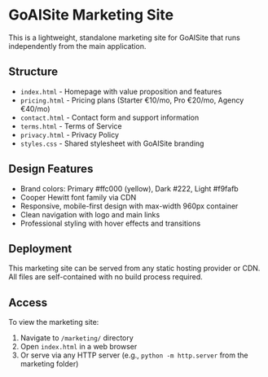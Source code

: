 # GoAISite Marketing Site

This is a lightweight, standalone marketing site for GoAISite that runs independently from the main application.

## Structure
- `index.html` - Homepage with value proposition and features
- `pricing.html` - Pricing plans (Starter €10/mo, Pro €20/mo, Agency €40/mo)  
- `contact.html` - Contact form and support information
- `terms.html` - Terms of Service
- `privacy.html` - Privacy Policy
- `styles.css` - Shared stylesheet with GoAISite branding

## Design Features
- Brand colors: Primary #ffc000 (yellow), Dark #222, Light #f9fafb
- Cooper Hewitt font family via CDN
- Responsive, mobile-first design with max-width 960px container
- Clean navigation with logo and main links
- Professional styling with hover effects and transitions

## Deployment
This marketing site can be served from any static hosting provider or CDN. All files are self-contained with no build process required.

## Access
To view the marketing site:
1. Navigate to `/marketing/` directory  
2. Open `index.html` in a web browser
3. Or serve via any HTTP server (e.g., `python -m http.server` from the marketing folder)
